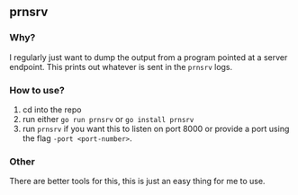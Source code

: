 ## prnsrv

### Why?

I regularly just want to dump the output from a program pointed at a server
endpoint. This prints out whatever is sent in the `prnsrv` logs.

### How to use?

1. cd into the repo
2. run either `go run prnsrv` or `go install prnsrv`
3. run `prnsrv` if you want this to listen on port 8000 or provide a port using
   the flag `-port <port-number>`.

### Other
There are better tools for this, this is just an easy thing for me to use.
